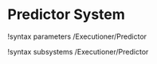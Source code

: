 <!-- MOOSE Documentation Stub: Remove this when content is added. -->

# Predictor System
!syntax parameters /Executioner/Predictor

!syntax subsystems /Executioner/Predictor

